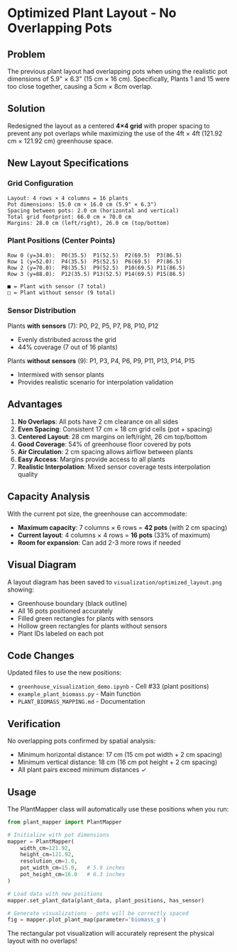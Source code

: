 # Optimized Plant Layout - No Overlapping Pots

## Problem

The previous plant layout had overlapping pots when using the realistic pot dimensions of 5.9" × 6.3" (15 cm × 16 cm). Specifically, Plants 1 and 15 were too close together, causing a 5cm × 8cm overlap.

## Solution

Redesigned the layout as a centered **4×4 grid** with proper spacing to prevent any pot overlaps while maximizing the use of the 4ft × 4ft (121.92 cm × 121.92 cm) greenhouse space.

## New Layout Specifications

### Grid Configuration
```
Layout: 4 rows × 4 columns = 16 plants
Pot dimensions: 15.0 cm × 16.0 cm (5.9" × 6.3")
Spacing between pots: 2.0 cm (horizontal and vertical)
Total grid footprint: 66.0 cm × 70.0 cm
Margins: 28.0 cm (left/right), 26.0 cm (top/bottom)
```

### Plant Positions (Center Points)

```
Row 0 (y=34.0):  P0(35.5)  P1(52.5)  P2(69.5)  P3(86.5)
Row 1 (y=52.0):  P4(35.5)  P5(52.5)  P6(69.5)  P7(86.5)
Row 2 (y=70.0):  P8(35.5)  P9(52.5)  P10(69.5) P11(86.5)
Row 3 (y=88.0):  P12(35.5) P13(52.5) P14(69.5) P15(86.5)

■ = Plant with sensor (7 total)
□ = Plant without sensor (9 total)
```

### Sensor Distribution

Plants **with sensors** (7): P0, P2, P5, P7, P8, P10, P12
- Evenly distributed across the grid
- 44% coverage (7 out of 16 plants)

Plants **without sensors** (9): P1, P3, P4, P6, P9, P11, P13, P14, P15
- Intermixed with sensor plants
- Provides realistic scenario for interpolation validation

## Advantages

1. **No Overlaps**: All pots have 2 cm clearance on all sides
2. **Even Spacing**: Consistent 17 cm × 18 cm grid cells (pot + spacing)
3. **Centered Layout**: 28 cm margins on left/right, 26 cm top/bottom
4. **Good Coverage**: 54% of greenhouse floor covered by pots
5. **Air Circulation**: 2 cm spacing allows airflow between plants
6. **Easy Access**: Margins provide access to all plants
7. **Realistic Interpolation**: Mixed sensor coverage tests interpolation quality

## Capacity Analysis

With the current pot size, the greenhouse can accommodate:
- **Maximum capacity**: 7 columns × 6 rows = **42 pots** (with 2 cm spacing)
- **Current layout**: 4 columns × 4 rows = **16 pots** (33% of maximum)
- **Room for expansion**: Can add 2-3 more rows if needed

## Visual Diagram

A layout diagram has been saved to `visualization/optimized_layout.png` showing:
- Greenhouse boundary (black outline)
- All 16 pots positioned accurately
- Filled green rectangles for plants with sensors
- Hollow green rectangles for plants without sensors
- Plant IDs labeled on each pot

## Code Changes

Updated files to use the new positions:
- `greenhouse_visualization_demo.ipynb` - Cell #33 (plant positions)
- `example_plant_biomass.py` - Main function
- `PLANT_BIOMASS_MAPPING.md` - Documentation

## Verification

No overlapping pots confirmed by spatial analysis:
- Minimum horizontal distance: 17 cm (15 cm pot width + 2 cm spacing)
- Minimum vertical distance: 18 cm (16 cm pot height + 2 cm spacing)
- All plant pairs exceed minimum distances ✓

## Usage

The PlantMapper class will automatically use these positions when you run:

```python
from plant_mapper import PlantMapper

# Initialize with pot dimensions
mapper = PlantMapper(
    width_cm=121.92, 
    height_cm=121.92, 
    resolution_cm=1.0,
    pot_width_cm=15.0,   # 5.9 inches
    pot_height_cm=16.0   # 6.3 inches
)

# Load data with new positions
mapper.set_plant_data(plant_data, plant_positions, has_sensor)

# Generate visualizations - pots will be correctly spaced
fig = mapper.plot_plant_map(parameter='biomass_g')
```

The rectangular pot visualization will accurately represent the physical layout with no overlaps!
